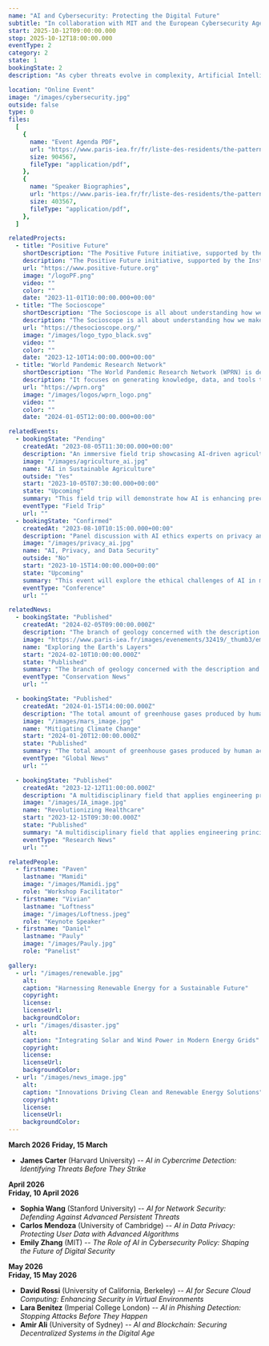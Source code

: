 ```yaml
---
name: "AI and Cybersecurity: Protecting the Digital Future"
subtitle: "In collaboration with MIT and the European Cybersecurity Agency"
start: 2025-10-12T09:00:00.000
stop: 2025-10-12T18:00:00.000
eventType: 2
category: 2
state: 1
bookingState: 2
description: "As cyber threats evolve in complexity, Artificial Intelligence is becoming a critical tool in enhancing cybersecurity. This event will explore how AI is being used to detect, prevent, and respond to cyberattacks, and how it shapes the future of digital security. Key speakers include Dr. Michael Reynolds, a cybersecurity expert from MIT, and Dr. Leila Ahmed, a specialist in AI-driven security from the European Cybersecurity Agency. Moderated by Prof. Angela Liu, Director of Cybersecurity Research at Oxford University."

location: "Online Event"
image: "/images/cybersecurity.jpg"
outside: false
type: 0
files:
  [
    {
      name: "Event Agenda PDF",
      url: "https://www.paris-iea.fr/fr/liste-des-residents/the-pattern-theory-of-compassion",
      size: 904567,
      fileType: "application/pdf",
    },
    {
      name: "Speaker Biographies",
      url: "https://www.paris-iea.fr/fr/liste-des-residents/the-pattern-theory-of-compassion",
      size: 403567,
      fileType: "application/pdf",
    },
  ]

relatedProjects:
  - title: "Positive Future"
    shortDescription: "The Positive Future initiative, supported by the Institut d'études avancées de Paris and the Fondation 2100"
    description: "The Positive Future initiative, supported by the Institut d'études avancées de Paris and the Fondation 2100, aims to make foresight work widely known"
    url: "https://www.positive-future.org"
    image: "/logoPF.png"
    video: ""
    color: ""
    date: "2023-11-01T10:00:00.000+00:00"
  - title: "The Socioscope"
    shortDescription: "The Socioscope is all about understanding how we make our world more sustainable, especially when it comes to food"
    description: "The Socioscope is all about understanding how we make our world more sustainable, especially when it comes to food"
    url: "https://thesocioscope.org/"
    image: "/images/logo_typo_black.svg"
    video: ""
    color: ""
    date: "2023-12-10T14:00:00.000+00:00"
  - title: "World Pandemic Research Network"
    shortDescription: "The World Pandemic Research Network (WPRN) is dedicated to facilitating international collaboration in pandemic research"
    description: "It focuses on generating knowledge, data, and tools that can be shared across nations to better understand and combat pandemics. Through partnerships with institutions like the Institut d'Études Avancées de Paris (Paris IAS), WPRN brings together leading experts to address the complex challenges posed by global health crises"
    url: "https://wprn.org"
    image: "/images/logos/wprn_logo.png"
    video: ""
    color: ""
    date: "2024-01-05T12:00:00.000+00:00"

relatedEvents:
  - bookingState: "Pending"
    createdAt: "2023-08-05T11:30:00.000+00:00"
    description: "An immersive field trip showcasing AI-driven agriculture technologies"
    image: "/images/agriculture_ai.jpg"
    name: "AI in Sustainable Agriculture"
    outside: "Yes"
    start: "2023-10-05T07:30:00.000+00:00"
    state: "Upcoming"
    summary: "This field trip will demonstrate how AI is enhancing precision farming, water management, and crop monitoring"
    eventType: "Field Trip"
    url: ""
  - bookingState: "Confirmed"
    createdAt: "2023-08-10T10:15:00.000+00:00"
    description: "Panel discussion with AI ethics experts on privacy and security in the digital age"
    image: "/images/privacy_ai.jpg"
    name: "AI, Privacy, and Data Security"
    outside: "No"
    start: "2023-10-15T14:00:00.000+00:00"
    state: "Upcoming"
    summary: "This event will explore the ethical challenges of AI in managing personal data and ensuring privacy in digital platforms"
    eventType: "Conference"
    url: ""

relatedNews:
  - bookingState: "Published"
    createdAt: "2024-02-05T09:00:00.000Z"
    description: "The branch of geology concerned with the description and classification of rocks."
    image: "https://www.paris-iea.fr/images/evenements/32419/_thumb3/emily-morter-8xaa0f9yqne-unsplash.jpg"
    name: "Exploring the Earth's Layers"
    start: "2024-02-10T10:00:00.000Z"
    state: "Published"
    summary: "The branch of geology concerned with the description and classification of rocks."
    eventType: "Conservation News"
    url: ""

  - bookingState: "Published"
    createdAt: "2024-01-15T14:00:00.000Z"
    description: "The total amount of greenhouse gases produced by human activities, measured in carbon dioxide equivalents"
    image: "/images/mars_image.jpg"
    name: "Mitigating Climate Change"
    start: "2024-01-20T12:00:00.000Z"
    state: "Published"
    summary: "The total amount of greenhouse gases produced by human activities, measured in carbon dioxide equivalents"
    eventType: "Global News"
    url: ""

  - bookingState: "Published"
    createdAt: "2023-12-12T11:00:00.000Z"
    description: "A multidisciplinary field that applies engineering principles to medicine and biology for healthcare purposes"
    image: "/images/IA_image.jpg"
    name: "Revolutionizing Healthcare"
    start: "2023-12-15T09:30:00.000Z"
    state: "Published"
    summary: "A multidisciplinary field that applies engineering principles to medicine and biology for healthcare purposes"
    eventType: "Research News"
    url: ""

relatedPeople:
  - firstname: "Paven"
    lastname: "Mamidi"
    image: "/images/Mamidi.jpg"
    role: "Workshop Facilitator"
  - firstname: "Vivian"
    lastname: "Loftness"
    image: "/images/Loftness.jpeg"
    role: "Keynote Speaker"
  - firstname: "Daniel"
    lastname: "Pauly"
    image: "/images/Pauly.jpg"
    role: "Panelist"

gallery:
  - url: "/images/renewable.jpg"
    alt:
    caption: "Harnessing Renewable Energy for a Sustainable Future"
    copyright:
    license:
    licenseUrl:
    backgroundColor:
  - url: "/images/disaster.jpg"
    alt:
    caption: "Integrating Solar and Wind Power in Modern Energy Grids"
    copyright:
    license:
    licenseUrl:
    backgroundColor:
  - url: "/images/news_image.jpg"
    alt:
    caption: "Innovations Driving Clean and Renewable Energy Solutions"
    copyright:
    license:
    licenseUrl:
    backgroundColor:
---
```


**March 2026**
**Friday, 15 March**

- **James Carter** (Harvard University) -- _AI in Cybercrime Detection: Identifying Threats Before They Strike_

**April 2026**  
**Friday, 10 April 2026**

- **Sophia Wang** (Stanford University) -- _AI for Network Security: Defending Against Advanced Persistent Threats_
- **Carlos Mendoza** (University of Cambridge) -- _AI in Data Privacy: Protecting User Data with Advanced Algorithms_
- **Emily Zhang** (MIT) -- _The Role of AI in Cybersecurity Policy: Shaping the Future of Digital Security_

**May 2026**  
**Friday, 15 May 2026**

- **David Rossi** (University of California, Berkeley) -- _AI for Secure Cloud Computing: Enhancing Security in Virtual Environments_
- **Lara Benitez** (Imperial College London) -- _AI in Phishing Detection: Stopping Attacks Before They Happen_
- **Amir Ali** (University of Sydney) -- _AI and Blockchain: Securing Decentralized Systems in the Digital Age_
